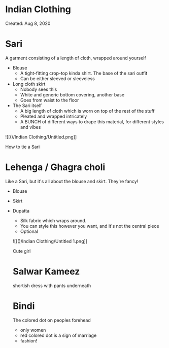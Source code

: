 # Indian Clothing

Created: Aug 8, 2020

# Sari

A garment consisting of a length of cloth, wrapped around yourself

- Blouse
    - A tight-fitting crop-top kinda shirt. The base of the sari outfit
    - Can be either sleeved or sleeveless
- Long cloth skirt
    - Nobody sees this
    - White and generic bottom covering, another base
    - Goes from waist to the floor
- The Sari itself
    - A big length of cloth which is worn on top of the rest of the stuff
    - Pleated and wrapped intricately
    - A BUNCH of different ways to drape this material, for different styles and vibes

![[()/Indian Clothing/Untitled.png]]

How to tie a Sari

# Lehenga / Ghagra choli

Like a Sari, but it's all about the blouse and skirt. They're fancy!

- Blouse
- Skirt
- Dupatta
    - Silk fabric which wraps around.
    - You can style this however you want, and it's not the central piece
    - Optional

    ![[()/Indian Clothing/Untitled 1.png]]

    Cute girl

    # Salwar Kameez

    shortish dress with pants underneath

    # Bindi

    The colored dot on peoples forehead

    - only women
    - red colored dot is a sign of marriage
    - fashion!